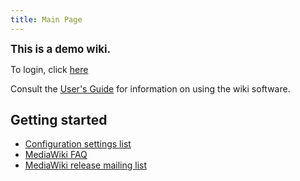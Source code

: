 ```yaml
---
title: Main Page
---
```


<big>**This is a demo wiki.**</big>

To login, click [here](Special:Userlogin "wikilink")

Consult the [User's
Guide](http://meta.wikipedia.org/wiki/MediaWiki_User%27s_Guide) for
information on using the wiki software.

Getting started
---------------

-   [Configuration settings
    list](http://www.mediawiki.org/wiki/Help:Configuration_settings)
-   [MediaWiki FAQ](http://www.mediawiki.org/wiki/Help:FAQ)
-   [MediaWiki release mailing
    list](http://mail.wikipedia.org/mailman/listinfo/mediawiki-announce)

